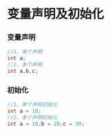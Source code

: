 # 变量声明及初始化

### 变量声明

```java
//1、单个声明
int a;
//2、多个声明
int a,b,c;
```

### 初始化

```java
//1、单个声明初始化
int a = 10;
//2、多个声明初始化
int a = 10,b = 20,c = 30;
```